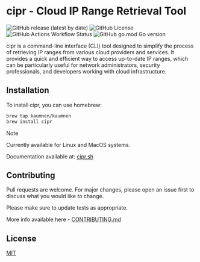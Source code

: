 # cipr - Cloud IP Range Retrieval Tool

![GitHub release (latest by date)](https://img.shields.io/github/v/release/kaumnen/cipr)
![GitHub License](https://img.shields.io/github/license/kaumnen/cipr)
![GitHub Actions Workflow Status](https://img.shields.io/github/actions/workflow/status/kaumnen/cipr/releaser.yml)
![GitHub go.mod Go version](https://img.shields.io/github/go-mod/go-version/kaumnen/cipr)

cipr is a command-line interface (CLI) tool designed to simplify the process of retrieving IP ranges from various cloud providers and services. It provides a quick and efficient way to access up-to-date IP ranges, which can be particularly useful for network administrators, security professionals, and developers working with cloud infrastructure.

## Installation

To install cipr, you can use homebrew:

```bash title='CLI command'
brew tap kaumnen/kaumnen
brew install cipr
```

> [!NOTE]  
> Currently available for Linux and MacOS systems.
> 
> Documentation available at: [cipr.sh](https://cipr.sh/docs/intro)

## Contributing

Pull requests are welcome. For major changes, please open an issue first
to discuss what you would like to change.

Please make sure to update tests as appropriate.

More info available here - [CONTRIBUTING.md](https://github.com/kaumnen/cipr/blob/main/CONTRIBUTING.md)

## License

[MIT](https://choosealicense.com/licenses/mit/)
